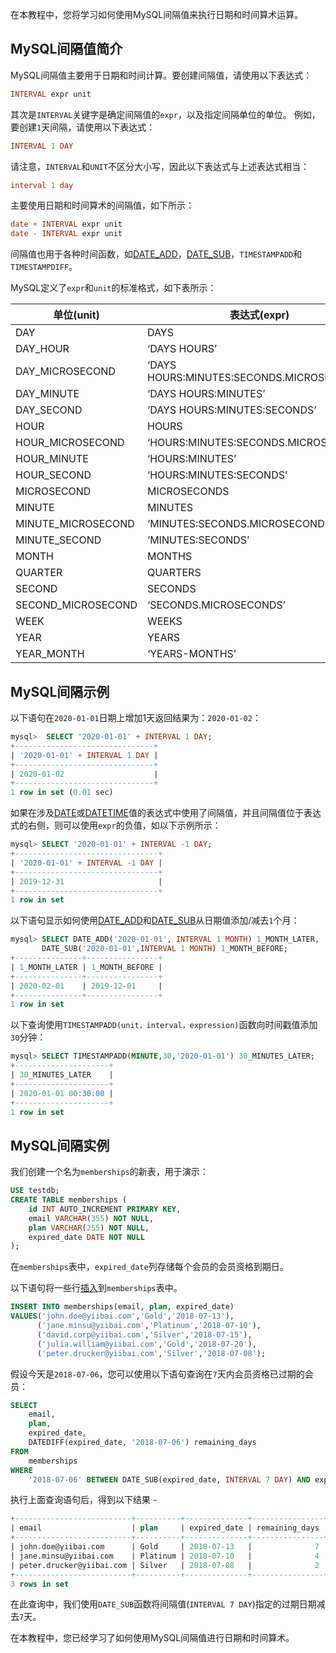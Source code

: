 在本教程中，您将学习如何使用MySQL间隔值来执行日期和时间算术运算。

## MySQL间隔值简介

MySQL间隔值主要用于日期和时间计算。要创建间隔值，请使用以下表达式：

```sql
INTERVAL expr unit
```

其次是`INTERVAL`关键字是确定间隔值的`expr`，以及指定间隔单位的单位。 例如，要创建`1`天间隔，请使用以下表达式：

```sql
INTERVAL 1 DAY
```

请注意，`INTERVAL`和`UNIT`不区分大小写，因此以下表达式与上述表达式相当：

```sql
interval 1 day
```

主要使用日期和时间算术的间隔值，如下所示：

```sql
date + INTERVAL expr unit
date - INTERVAL expr unit
```

间隔值也用于各种时间函数，如[DATE_ADD](http://www.yiibai.com/mysql/date_add.html)，[DATE_SUB](http://www.yiibai.com/mysql/date_sub.html)，`TIMESTAMPADD`和`TIMESTAMPDIFF`。

MySQL定义了`expr`和`unit`的标准格式，如下表所示：

| 单位(unit)         | 表达式(expr)                              |
| ------------------ | ----------------------------------------- |
| DAY                | DAYS                                      |
| DAY_HOUR           | ‘DAYS HOURS’                              |
| DAY_MICROSECOND    | ‘DAYS HOURS:MINUTES:SECONDS.MICROSECONDS’ |
| DAY_MINUTE         | ‘DAYS HOURS:MINUTES’                      |
| DAY_SECOND         | ‘DAYS HOURS:MINUTES:SECONDS’              |
| HOUR               | HOURS                                     |
| HOUR_MICROSECOND   | ‘HOURS:MINUTES:SECONDS.MICROSECONDS’      |
| HOUR_MINUTE        | ‘HOURS:MINUTES’                           |
| HOUR_SECOND        | ‘HOURS:MINUTES:SECONDS’                   |
| MICROSECOND        | MICROSECONDS                              |
| MINUTE             | MINUTES                                   |
| MINUTE_MICROSECOND | ‘MINUTES:SECONDS.MICROSECONDS’            |
| MINUTE_SECOND      | ‘MINUTES:SECONDS’                         |
| MONTH              | MONTHS                                    |
| QUARTER            | QUARTERS                                  |
| SECOND             | SECONDS                                   |
| SECOND_MICROSECOND | ‘SECONDS.MICROSECONDS’                    |
| WEEK               | WEEKS                                     |
| YEAR               | YEARS                                     |
| YEAR_MONTH         | ‘YEARS-MONTHS’                            |

## MySQL间隔示例

以下语句在`2020-01-01`日期上增加1天返回结果为：`2020-01-02`：

```sql
mysql>  SELECT '2020-01-01' + INTERVAL 1 DAY;
+-------------------------------+
| '2020-01-01' + INTERVAL 1 DAY |
+-------------------------------+
| 2020-01-02                    |
+-------------------------------+
1 row in set (0.01 sec)
```

如果在涉及[DATE](http://www.yiibai.com/mysql/date.html)或[DATETIME](http://www.yiibai.com/mysql/datetime.html)值的表达式中使用了间隔值，并且间隔值位于表达式的右侧，则可以使用`expr`的负值，如以下示例所示：

```sql
mysql> SELECT '2020-01-01' + INTERVAL -1 DAY;
+--------------------------------+
| '2020-01-01' + INTERVAL -1 DAY |
+--------------------------------+
| 2019-12-31                     |
+--------------------------------+
1 row in set
```

以下语句显示如何使用[DATE_ADD](http://www.yiibai.com/mysql/date_add.html)和[DATE_SUB](http://www.yiibai.com/mysql/date_sub.html)从日期值添加/减去`1`个月：

```sql
mysql> SELECT DATE_ADD('2020-01-01', INTERVAL 1 MONTH) 1_MONTH_LATER, 
       DATE_SUB('2020-01-01',INTERVAL 1 MONTH) 1_MONTH_BEFORE;
+---------------+----------------+
| 1_MONTH_LATER | 1_MONTH_BEFORE |
+---------------+----------------+
| 2020-02-01    | 2019-12-01     |
+---------------+----------------+
1 row in set
```

以下查询使用`TIMESTAMPADD(unit，interval，expression)`函数向时间戳值添加`30`分钟：

```sql
mysql> SELECT TIMESTAMPADD(MINUTE,30,'2020-01-01') 30_MINUTES_LATER;
+---------------------+
| 30_MINUTES_LATER    |
+---------------------+
| 2020-01-01 00:30:00 |
+---------------------+
1 row in set
```

## MySQL间隔实例

我们创建一个名为`memberships`的新表，用于演示：

```sql
USE testdb;
CREATE TABLE memberships (
    id INT AUTO_INCREMENT PRIMARY KEY,
    email VARCHAR(355) NOT NULL,
    plan VARCHAR(255) NOT NULL,
    expired_date DATE NOT NULL
);
```

在`memberships`表中，`expired_date`列存储每个会员的会员资格到期日。

以下语句将一些行[插入](http://www.yiibai.com/mysql/insert-statement.html)到`memberships`表中。

```sql
INSERT INTO memberships(email, plan, expired_date)
VALUES('john.doe@yiibai.com','Gold','2018-07-13'),
      ('jane.minsu@yiibai.com','Platinum','2018-07-10'),
      ('david.corp@yiibai.com','Silver','2018-07-15'),
      ('julia.william@yiibai.com','Gold','2018-07-20'),
      ('peter.drucker@yiibai.com','Silver','2018-07-08');
```

假设今天是`2018-07-06`，您可以使用以下语句查询在`7`天内会员资格已过期的会员：

```sql
SELECT 
    email,
    plan,
    expired_date,
    DATEDIFF(expired_date, '2018-07-06') remaining_days
FROM
    memberships
WHERE
    '2018-07-06' BETWEEN DATE_SUB(expired_date, INTERVAL 7 DAY) AND expired_date;
```

执行上面查询语句后，得到以下结果 -

```sql
+--------------------------+----------+--------------+----------------+
| email                    | plan     | expired_date | remaining_days |
+--------------------------+----------+--------------+----------------+
| john.doe@yiibai.com      | Gold     | 2018-07-13   |              7 |
| jane.minsu@yiibai.com    | Platinum | 2018-07-10   |              4 |
| peter.drucker@yiibai.com | Silver   | 2018-07-08   |              2 |
+--------------------------+----------+--------------+----------------+
3 rows in set
```

在此查询中，我们使用`DATE_SUB`函数将间隔值(`INTERVAL 7 DAY`)指定的过期日期减去`7`天。

在本教程中，您已经学习了如何使用MySQL间隔值进行日期和时间算术。